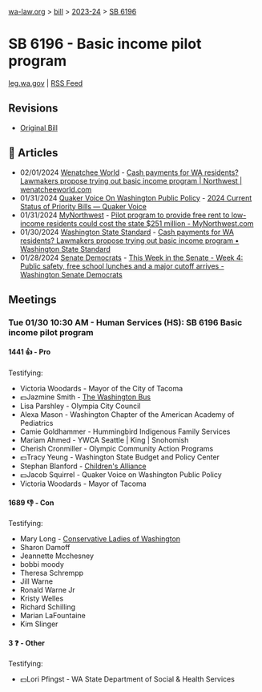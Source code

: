 [wa-law.org](/) > [bill](/bill/) > [2023-24](/bill/2023-24/) > [SB 6196](/bill/2023-24/sb/6196/)

# SB 6196 - Basic income pilot program
[leg.wa.gov](https://app.leg.wa.gov/billsummary?BillNumber=6196&Year=2023&Initiative=false) | [RSS Feed](./rss.xml)

## Revisions
* [Original Bill](1/)

## 📰 Articles
* 02/01/2024 [Wenatchee World](/org/wenatchee_world/) - [Cash payments for WA residents? Lawmakers propose trying out basic income program | Northwest | wenatcheeworld.com](https://www.wenatcheeworld.com/news/northwest/cash-payments-for-wa-residents-lawmakers-propose-trying-out-basic-income-program/article_01294f9e-c159-11ee-935d-0fb8996e3b59.html#:~:text=Senate%20Bill%206196)
* 01/31/2024 [Quaker Voice On Washington Public Policy](/org/quaker_voice_on_washington_public_policy/) - [2024 Current Status of Priority Bills — Quaker Voice](https://www.quakervoicewa.org/2024-current-status-of-priority-bills/#:~:text=SB%206196)
* 01/31/2024 [MyNorthwest](/org/mynorthwest/) - [Pilot program to provide free rent to low-income residents could cost the state $251 million - MyNorthwest.com](https://mynorthwest.com/3948712/free-rent-2-years-part-revised-basic-income-bill/#:~:text=Senate%20Bill%206196)
* 01/30/2024 [Washington State Standard](/org/washington_state_standard/) - [Cash payments for WA residents? Lawmakers propose trying out basic income program • Washington State Standard](https://washingtonstatestandard.com/2024/01/30/cash-payments-for-wa-residents-lawmakers-propose-basic-income-pilot-program/#:~:text=Senate%20Bill%206196)
* 01/28/2024 [Senate Democrats](/org/senate_democrats/) - [This Week in the Senate - Week 4: Public safety, free school lunches and a major cutoff arrives - Washington Senate Democrats](https://senatedemocrats.wa.gov/blog/2024/01/28/this-week-in-the-senate-week-4-public-safety-free-school-lunches-and-a-major-cutoff-arrives/#:~:text=Senate%20Bill%206196)

## Meetings
### Tue 01/30 10:30 AM - Human Services (HS): SB 6196 Basic income pilot program
#### 1441 👍 - Pro
Testifying:
* Victoria Woodards - Mayor of the City of Tacoma
* 💵Jazmine Smith - [The Washington Bus](/org/the_washington_bus/)
* Lisa Parshley - Olympia City Council
* Alexa Mason - Washington Chapter of the American Academy of Pediatrics
* Camie Goldhammer - Hummingbird Indigenous Family Services
* Mariam Ahmed - YWCA Seattle | King | Snohomish
* Cherish Cronmiller - Olympic Community Action Programs
* 💵Tracy Yeung - Washington State Budget and Policy Center
* Stephan Blanford - [Children's Alliance](/org/children's_alliance/)
* 💵Jacob Squirrel - Quaker Voice on Washington Public Policy
* Victoria Woodards - Mayor of Tacoma

#### 1689 👎 - Con
Testifying:
* Mary Long - [Conservative Ladies of Washington](/org/conservative_ladies_of_washington/)
* Sharon Damoff
* Jeannette Mcchesney
* bobbi moody
* Theresa Schrempp
* Jill Warne
* Ronald Warne Jr
* Kristy Welles
* Richard Schilling
* Marian LaFountaine
* Kim Slinger

#### 3 ❓ - Other
Testifying:
* 💵Lori Pfingst - WA State Department of Social & Health Services
